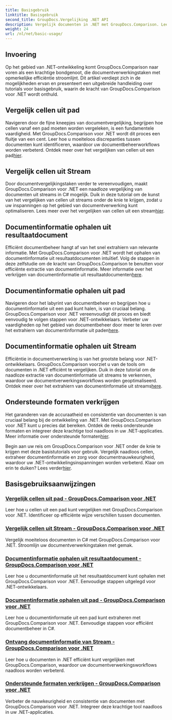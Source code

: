 ```yaml
---
title: Basisgebruik
linktitle: Basisgebruik
second_title: GroupDocs.Vergelijking .NET API
description: Vergelijk documenten in .NET met GroupDocs.Comparison. Leer basistutorials over celvergelijking, extractie van documentinformatie en ondersteunde formaten.
weight: 24
url: /nl/net/basic-usage/
---
```

## Invoering

Op het gebied van .NET-ontwikkeling komt GroupDocs.Comparison naar voren als een krachtige bondgenoot, die documentverwerkingstaken met opmerkelijke efficiëntie stroomlijnt. Dit artikel verdiept zich in de mogelijkheden ervan en presenteert een uitgebreide handleiding over tutorials voor basisgebruik, waarin de kracht van GroupDocs.Comparison voor .NET wordt onthuld.

## Vergelijk cellen uit pad
 Navigeren door de fijne kneepjes van documentvergelijking, begrijpen hoe cellen vanaf een pad moeten worden vergeleken, is een fundamentele vaardigheid. Met GroupDocs.Comparison voor .NET wordt dit proces een fluitje van een cent. Leer hoe u moeiteloos discrepanties tussen documenten kunt identificeren, waardoor uw documentbeheerworkflows worden verbeterd. Ontdek meer over het vergelijken van cellen uit een pad[hier](./compare-cells-from-path/).

## Vergelijk cellen uit Stream
Door documentvergelijkingstaken verder te vereenvoudigen, maakt GroupDocs.Comparison voor .NET een naadloze vergelijking van documenten uit streams in C# mogelijk. Duik in deze tutorial om de kunst van het vergelijken van cellen uit streams onder de knie te krijgen, zodat u uw inspanningen op het gebied van documentverwerking kunt optimaliseren. Lees meer over het vergelijken van cellen uit een stream[hier](./compare-cells-from-stream/).

## Documentinformatie ophalen uit resultaatdocument
 Efficiënt documentbeheer hangt af van het snel extrahiern van relevante informatie. Met GroupDocs.Comparison voor .NET wordt het ophalen van documentinformatie uit resultaatdocumenten intuïtief. Volg de stappen in deze zelfstudie om de kracht van GroupDocs.Comparison te benutten voor efficiënte extractie van documentinformatie. Meer informatie over het verkrijgen van documentinformatie uit resultaatdocumenten[here](./get-document-info-from-result-document/).

## Documentinformatie ophalen uit pad
Navigeren door het labyrint van documentbeheer en begrijpen hoe u documentinformatie uit een pad kunt halen, is van cruciaal belang. GroupDocs.Comparison voor .NET vereenvoudigt dit proces en biedt eenvoudig te volgen stappen voor .NET-ontwikkelaars. Verbeter uw vaardigheden op het gebied van documentbeheer door meer te leren over het extrahiern van documentinformatie uit paden[here](./get-document-info-from-path/).

## Documentinformatie ophalen uit Stream
 Efficiëntie in documentverwerking is van het grootste belang voor .NET-ontwikkelaars. GroupDocs.Comparison voorziet u van de tools om documenten in .NET efficiënt te vergelijken. Duik in deze tutorial om de naadloze extractie van documentinformatie uit streams te verkennen, waardoor uw documentverwerkingsworkflows worden geoptimaliseerd. Ontdek meer over het extrahiern van documentinformatie uit streams[here](./get-document-info-from-stream/).

## Ondersteunde formaten verkrijgen
Het garanderen van de accuraatheid en consistentie van documenten is van cruciaal belang bij de ontwikkeling van .NET. Met GroupDocs.Comparison voor .NET kunt u precies dat bereiken. Ontdek de reeks ondersteunde formaten en integreer deze krachtige tool naadloos in uw .NET-applicaties. Meer informatie over ondersteunde formaten[hier](./get-supported-formats/).

 Begin aan uw reis om GroupDocs.Comparison voor .NET onder de knie te krijgen met deze basistutorials voor gebruik. Vergelijk naadloos cellen, extraheer documentinformatie en zorg voor documentnauwkeurigheid, waardoor uw .NET-ontwikkelingsinspanningen worden verbeterd. Klaar om erin te duiken? Lees verder[hier](https://tutorials.groupdocs.com/comparison/net).
## Basisgebruiksaanwijzingen
### [Vergelijk cellen uit pad - GroupDocs.Comparison voor .NET](./compare-cells-from-path/)
Leer hoe u cellen uit een pad kunt vergelijken met GroupDocs.Comparison voor .NET. Identificeer op efficiënte wijze verschillen tussen documenten.
### [Vergelijk cellen uit Stream - GroupDocs.Comparison voor .NET](./compare-cells-from-stream/)
Vergelijk moeiteloos documenten in C# met GroupDocs.Comparison voor .NET. Stroomlijn uw documentverwerkingstaken met gemak.
### [Documentinformatie ophalen uit resultaatdocument - GroupDocs.Comparison voor .NET](./get-document-info-from-result-document/)
Leer hoe u documentinformatie uit het resultaatdocument kunt ophalen met GroupDocs.Comparison voor .NET. Eenvoudige stappen uitgelegd voor .NET-ontwikkelaars.
### [Documentinformatie ophalen uit pad - GroupDocs.Comparison voor .NET](./get-document-info-from-path/)
Leer hoe u documentinformatie uit een pad kunt extraheren met GroupDocs.Comparison voor .NET. Eenvoudige stappen voor efficiënt documentbeheer in C#.
### [Ontvang documentinformatie van Stream - GroupDocs.Comparison voor .NET](./get-document-info-from-stream/)
Leer hoe u documenten in .NET efficiënt kunt vergelijken met GroupDocs.Comparison, waardoor uw documentverwerkingsworkflows naadloos worden verbeterd.
### [Ondersteunde formaten verkrijgen - GroupDocs.Comparison voor .NET](./get-supported-formats/)
Verbeter de nauwkeurigheid en consistentie van documenten met GroupDocs.Comparison voor .NET. Integreer deze krachtige tool naadloos in uw .NET-applicaties.